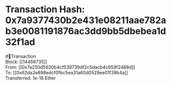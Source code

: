
Transaction Hash: 0x7a9377430b2e431e08211aae782ab3e0081191876ac3dd9bb5dbebea1d32f1ad
====================================================================================
  
#💸Transaction  
Block: [[14456735]]  
From: [[0x7a250d5630b4cf539739df2c5dacb4c659f2488d]]  
To: [[0x62da2e898edcf0fbc5ea31a60d0529ee01f39b4a]]  
Transferred: 1e-18 Ether